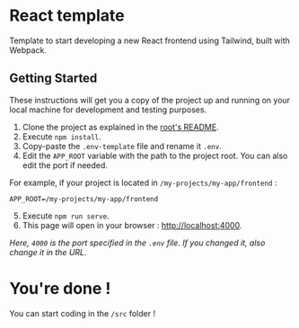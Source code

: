 # React template
Template to start developing a new React frontend using Tailwind, built with Webpack.

## Getting Started
These instructions will get you a copy of the project up and running on your local machine for development and testing purposes.

1. Clone the project as explained in the [root's README](https://github.com/OrifInformatique/template_frontback/blob/master/backend/README.md).
2. Execute `npm install`.
3. Copy-paste the `.env-template` file and rename it `.env`.
4. Edit the `APP_ROOT` variable with the path to the project root. You can also edit the port if needed.

For example, if your project is located in `/my-projects/my-app/frontend` :
```env
APP_ROOT=/my-projects/my-app/frontend
```

5. Execute `npm run serve`.
6. This page will open in your browser : [http://localhost:4000](http://localhost:4000).

_Here, `4000` is the port specified in the `.env` file. If you changed it, also change it in the URL._

# You're done !

You can start coding in the `/src` folder !
